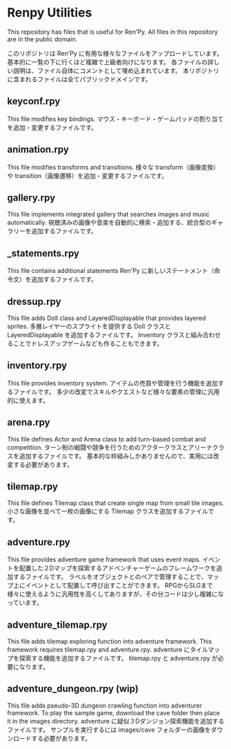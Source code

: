 # Renpy Utilities

This repository has files that is useful for Ren'Py.
All files in this repository are in the public domain.

このリポジトリは Ren'Py に有用な様々なファイルをアップロードしています。
基本的に一覧の下に行くほど複雑で上級者向けになります。
各ファイルの詳しい説明は、ファイル自体にコメントとして埋め込まれています。
本リポジトリに含まれるファイルは全てパブリックドメインです。


## keyconf.rpy
This file modifies key bindings.
マウス・キーボード・ゲームパッドの割り当てを追加・変更するファイルです。

## animation.rpy
This file modifies transforms and transitions.
様々な transform（画像変換）や transition（画像遷移）を追加・変更するファイルです。

## gallery.rpy
This file implements integrated gallery that searches images and music automatically.
視聴済みの画像や音楽を自動的に検索・追加する、統合型のギャラリーを追加するファイルです。

## _statements.rpy
This file contains additional statements
Ren'Py に新しいステートメント（命令文）を追加するファイルです。

## dressup.rpy
This file adds Doll class and LayeredDisplayable that provides layered sprites.
多層レイヤーのスプライトを提供する Doll クラスと LayeredDisplayable を追加するファイルです。
Inventory クラスと組み合わせることでドレスアップゲームなども作ることもできます。

## inventory.rpy
This file provides inventory system.
アイテムの売買や管理を行う機能を追加するファイルです。
多少の改変でスキルやクエストなど様々な要素の管理に汎用的に使えます。

## arena.rpy
This file defines Actor and Arena class to add turn-based combat and competition.
ターン制の戦闘や競争を行うためのアクタークラスとアリーナクラスを追加するファイルです。
基本的な枠組みしかありませんので、実用には改変する必要があります。

## tilemap.rpy
This file defines Tilemap class that create single map from small tile images.
小さな画像を並べて一枚の画像にする Tilemap クラスを追加するファイルです。

## adventure.rpy
This file provides adventure game framework that uses event maps.
イベントを配置した２Dマップを探索するアドベンチャーゲームのフレームワークを追加するファイルです。
ラベルをオブジェクトとのペアで管理することで、マップ上にイベントとして配置して呼び出すことができます。
RPGからSLGまで様々に使えるように汎用性を高くしてありますが、その分コードは少し複雑になっています。

## adventure_tilemap.rpy
This file adds tilemap exploring function into adventure framework.
This framework requires tilemap.rpy and adventure.rpy.
adventure にタイルマップを探索する機能を追加するファイルです。
tilemap.rpy と adventure.rpy が必要になります。

## adventure_dungeon.rpy (wip)
This file adds pseudo-3D dungeon crawling function into adventurer framework.
To play the sample game, download the cave folder then place it in the images directory.
adventure に疑似３Dダンジョン探索機能を追加するファイルです。
サンプルを実行するには images/cave フォルダーの画像をダウンロードする必要があります。
